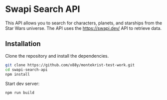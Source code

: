 # Swapi Search API

This API allows you to search for characters, planets, and starships from the Star Wars universe. The API uses the https://swapi.dev/ API to retrieve data.

## Installation

Clone the repository and install the dependencies.

```bash
git clone https://github.com/x88y/montekrist-test-work.git
cd swapi-search-api
npm install
```

Start dev server:
```text
npm run build
```